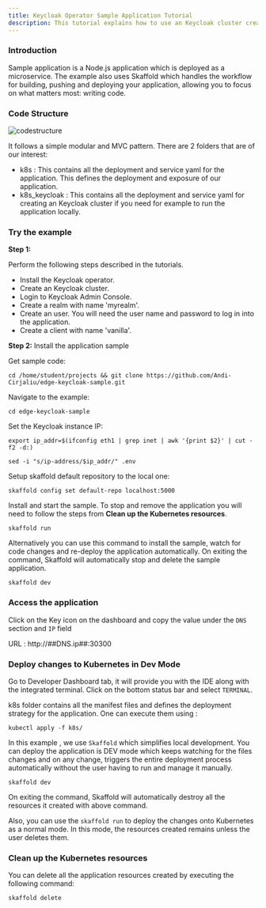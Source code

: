 ```yaml
---
title: Keycloak Operator Sample Application Tutorial
description: This tutorial explains how to use an Keycloak cluster created by the operator in an application.
---
```


### Introduction

Sample application is a Node.js application which is deployed as a microservice.
The example also uses Skaffold which handles the workflow for building, pushing and deploying your application, allowing you to focus on what matters most: writing code.

### Code Structure

![codestructure](_images/keycloak-sample-app-structure..png)

It follows a simple modular and MVC pattern. There are 2 folders that are of our interest:
- k8s :  This contains all the deployment and service yaml for the application. This defines the deployment and exposure of our application.
- k8s_keycloak :  This contains all the deployment and service yaml for creating an Keycloak cluster if you need for example to run the application locally.


### Try the example

**Step 1:** 

Perform the following steps described in the tutorials.

- Install the Keycloak operator.
- Create an Keycloak cluster.
- Login to Keycloak Admin Console.
- Create a realm with name 'myrealm'.
- Create an user. You will need the user name and password to log in into the application.
- Create a client with name 'vanilla'.

**Step 2:** Install the application sample

Get sample code:
```execute
cd /home/student/projects && git clone https://github.com/Andi-Cirjaliu/edge-keycloak-sample.git
```

Navigate to the example:
```execute
cd edge-keycloak-sample
```

Set the Keycloak instance IP:
```execute
export ip_addr=$(ifconfig eth1 | grep inet | awk '{print $2}' | cut -f2 -d:)
```
```execute
sed -i "s/ip-address/$ip_addr/" .env
```

Setup skaffold default repository to the local one:
```execute
skaffold config set default-repo localhost:5000
```

Install and start the sample. To stop and remove the application you will need to follow the steps from **Clean up the Kubernetes resources**.
```execute
skaffold run
```
Alternatively you can use this command to install the sample, watch for code changes and re-deploy the application automatically.
On exiting the command, Skaffold will automatically stop and delete the sample application. 
```execute
skaffold dev
```

### Access the application

Click on the Key icon on the dashboard and copy the value under the `DNS` section and `IP` field

URL :  http://##DNS.ip##:30300

### Deploy changes to Kubernetes in Dev Mode

Go to Developer Dashboard tab, it will provide you with the IDE along with the integrated terminal.  Click on the bottom status bar and select `TERMINAL`. 

k8s folder contains all the manifest files and defines the deployment strategy for the application.
One can execute them using :

```execute
kubectl apply -f k8s/
```

In this example , we use `Skaffold` which simplifies local development. You can deploy the application is DEV mode which keeps watching for the files changes and on any change, triggers the entire deployment process automatically without the user having to run and manage it manually.

```execute
skaffold dev
```

On exiting the command, Skaffold will automatically destroy all the resources it created with above command.


Also, you can use the `skaffold run` to deploy the changes onto Kubernetes as a normal mode. In this mode, the resources created remains unless the user deletes them.

### Clean up the Kubernetes resources

You can delete all the application resources created by executing the following command:

```execute
skaffold delete
```
